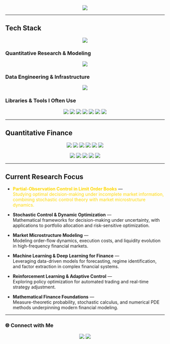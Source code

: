 <div align="center">
  <img src="https://capsule-render.vercel.app/api?type=waving&color=gradient&height=200&section=header&text=Welcome%20to%20My%20GitHub!&fontSize=40&fontAlignY=35&desc=Quant%20Researcher%20%7C%20Financial%20Engineering%20&descAlignY=55&descAlign=50" />
</div>

---

## Tech Stack

<p align="center">
  <img src="https://skillicons.dev/icons?i=python,cpp,c,julia,git,github,postgres,vscode,pycharm,latex&theme=dark" />
</p>

### Quantitative Research & Modeling
<p align="center">
  <img src="https://skillicons.dev/icons?i=pytorch,tensorflow,sklearn&theme=dark" />
</p>

### Data Engineering & Infrastructure
<p align="center">
  <img src="https://skillicons.dev/icons?i=fastapi,sqlite,linux,bash&theme=dark" />
</p>

### Libraries & Tools I Often Use
<p align="center">
  <img src="https://img.shields.io/badge/OpenBB-5C2D91?style=for-the-badge&logo=openai&logoColor=white" />
  <img src="https://img.shields.io/badge/Polars-0093DD?style=for-the-badge&logo=polars&logoColor=white" />
  <img src="https://img.shields.io/badge/Numba-00A3E0?style=for-the-badge&logo=numba&logoColor=white" />
  <img src="https://img.shields.io/badge/CVXPy-007ACC?style=for-the-badge&logo=python&logoColor=white" />
  <img src="https://img.shields.io/badge/Statsmodels-333333?style=for-the-badge&logo=python&logoColor=white" />
  <img src="https://img.shields.io/badge/Backtrader-2D2D2D?style=for-the-badge&logo=python&logoColor=white" />
  <img src="https://img.shields.io/badge/ccxt-20232A?style=for-the-badge&logo=bitcoin&logoColor=F7931A" />
</p>

---

## Quantitative Finance

<p align="center">
  <img src="https://img.shields.io/badge/Stochastic Control-0A66C2?style=for-the-badge&logo=latex&logoColor=white" />
  <img src="https://img.shields.io/badge/Optimal Portfolio Theory-007ACC?style=for-the-badge&logo=overleaf&logoColor=white" />
  <img src="https://img.shields.io/badge/Financial Econometrics-34A853?style=for-the-badge&logo=google-analytics&logoColor=white" />
  <img src="https://img.shields.io/badge/Market Microstructure-8E44AD?style=for-the-badge&logo=chartdotjs&logoColor=white" />
  <img src="https://img.shields.io/badge/Asset Pricing Models-1A73E8?style=for-the-badge&logo=mathworks&logoColor=white" />
  <img src="https://img.shields.io/badge/Computational Finance-00599C?style=for-the-badge&logo=gitbook&logoColor=white" />
</p>

<p align="center">
  <img src="https://img.shields.io/badge/Stochastic Processes-FF9900?style=flat-square&logo=latex&logoColor=white" />
  <img src="https://img.shields.io/badge/Optimization & Control-0A66C2?style=flat-square&logo=overleaf&logoColor=white" />
  <img src="https://img.shields.io/badge/Statistical Learning-007ACC?style=flat-square&logo=scikitlearn&logoColor=white" />
  <img src="https://img.shields.io/badge/Machine & Deep Learning-5C2D91?style=flat-square&logo=pytorch&logoColor=white" />
  <img src="https://img.shields.io/badge/Reinforcement Learning-1E90FF?style=flat-square&logo=openai&logoColor=white" />
</p>



---

## Current Research Focus

- <span style="color:#FFD700; font-weight:bold">**Partial-Observation Control in Limit Order Books**</span> —  
  <span style="color:#FFD700">Studying optimal decision-making under incomplete market information, combining stochastic control theory with market microstructure dynamics.</span>  

- **Stochastic Control & Dynamic Optimization** —  
  Mathematical frameworks for decision-making under uncertainty, with applications to portfolio allocation and risk-sensitive optimization.  

- **Market Microstructure Modeling** —  
  Modeling order-flow dynamics, execution costs, and liquidity evolution in high-frequency financial markets.  

- **Machine Learning & Deep Learning for Finance** —  
  Leveraging data-driven models for forecasting, regime identification, and factor extraction in complex financial systems.  

- **Reinforcement Learning & Adaptive Control** —  
  Exploring policy optimization for automated trading and real-time strategy adjustment.  

- **Mathematical Finance Foundations** —  
  Measure-theoretic probability, stochastic calculus, and numerical PDE methods underpinning modern financial modeling.




---

### 🌐 Connect with Me
<p align="center">
  <a href="https://www.linkedin.com/in/woohyuk-choi-55a95a24a/"><img src="https://img.shields.io/badge/LinkedIn-0077B5?style=flat-square&logo=Linkedin&logoColor=white"/></a>
  <a href="mailto:asaf0121@postech.ac.kr"><img src="https://img.shields.io/badge/Email-D14836?style=flat-square&logo=Gmail&logoColor=white"/></a>
</p>
